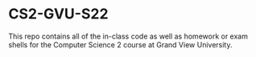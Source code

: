 # CS2-GVU-S22

This repo contains all of the in-class code as well as homework or exam shells for the Computer Science 2 course at Grand View University.
